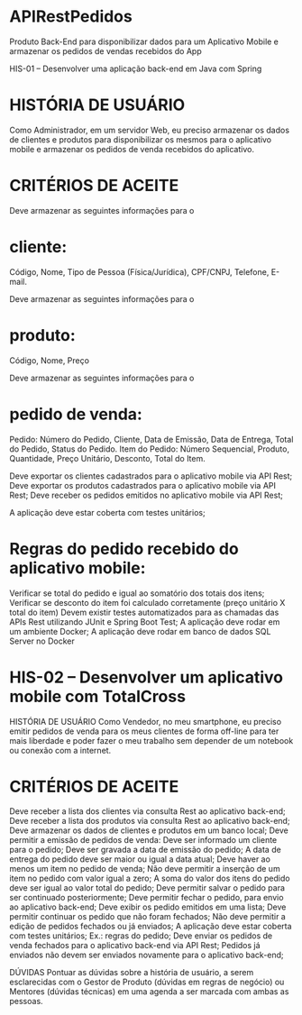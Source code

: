 # APIRestPedidos
Produto Back-End para disponibilizar dados para um Aplicativo Mobile e armazenar os pedidos de vendas recebidos do App

HIS-01 – Desenvolver uma aplicação back-end em Java com Spring

# HISTÓRIA DE USUÁRIO
Como Administrador, em um servidor Web, eu preciso armazenar os dados de clientes e produtos para disponibilizar os mesmos para o aplicativo mobile e armazenar os pedidos de venda recebidos do aplicativo.

# CRITÉRIOS DE ACEITE
Deve armazenar as seguintes informações para o 
# cliente:
Código, Nome,
Tipo de Pessoa (Física/Jurídica),
CPF/CNPJ,
Telefone,
E-mail.


Deve armazenar as seguintes informações para o 
# produto:
Código,
Nome,
Preço


Deve armazenar as seguintes informações para o 
# pedido de venda:
Pedido:
Número do Pedido,
Cliente,
Data de Emissão,
Data de Entrega,
Total do Pedido,
Status do Pedido.
Item do Pedido:
Número Sequencial,
Produto,
Quantidade,
Preço Unitário,
Desconto,
Total do Item.


Deve exportar os clientes cadastrados para o aplicativo mobile via API Rest;
Deve exportar os produtos cadastrados para o aplicativo mobile via API Rest;
Deve receber os pedidos emitidos no aplicativo mobile via API Rest;


A aplicação deve estar coberta com testes unitários;
# Regras do pedido recebido do aplicativo mobile:
Verificar se total do pedido e igual ao somatório dos totais dos itens;
Verificar se desconto do item foi calculado corretamente (preço unitário X total do item)
Devem existir testes automatizados para as chamadas das APIs Rest utilizando JUnit e Spring Boot Test;
A aplicação deve rodar em um ambiente Docker;
A aplicação deve rodar em banco de dados SQL Server no Docker





# HIS-02 – Desenvolver um aplicativo mobile com TotalCross
HISTÓRIA DE USUÁRIO
Como Vendedor, no meu smartphone, eu preciso emitir pedidos de venda para os meus clientes de forma off-line para ter mais liberdade e poder fazer o meu trabalho sem depender de um notebook ou conexão com a internet.

# CRITÉRIOS DE ACEITE
Deve receber a lista dos clientes via consulta Rest ao aplicativo back-end;
Deve receber a lista dos produtos via consulta Rest ao aplicativo back-end;
Deve armazenar os dados de clientes e produtos em um banco local;
Deve permitir a emissão de pedidos de venda:
Deve ser informado um cliente para o pedido;
Deve ser gravada a data de emissão do pedido;
A data de entrega do pedido deve ser maior ou igual a data atual;
Deve haver ao menos um item no pedido de venda;
Não deve permitir a inserção de um item no pedido com valor igual a zero;
A soma do valor dos itens do pedido deve ser igual ao valor total do pedido;
Deve permitir salvar o pedido para ser continuado posteriormente;
Deve permitir fechar o pedido, para envio ao aplicativo back-end;
Deve exibir os pedido emitidos em uma lista;
Deve permitir continuar os pedido que não foram fechados;
Não deve permitir a edição de pedidos fechados ou já enviados;
A aplicação deve estar coberta com testes unitários;
Ex.: regras do pedido;
Deve enviar os pedidos de venda fechados para o aplicativo back-end via API Rest;
Pedidos já enviados não devem ser enviados novamente para o aplicativo back-end;


DÚVIDAS
Pontuar as dúvidas sobre a história de usuário, a serem esclarecidas com o Gestor de Produto (dúvidas em regras de negócio) ou Mentores (dúvidas técnicas) em uma agenda a ser marcada com ambas as pessoas.
